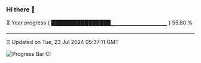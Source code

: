 ### Hi there 👋

⏳ Year progress { ████████████████▁▁▁▁▁▁▁▁▁▁▁▁▁▁ } 55.80 %

---

⏰ Updated on Tue, 23 Jul 2024 05:37:11 GMT

![Progress Bar CI](https://github.com/IshwaranRudhara/GIT-ACTION/workflows/Progress%20Bar%20CI/badge.svg)
